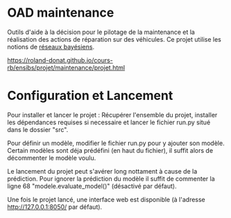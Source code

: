 # OAD maintenance
Outils d'aide à la décision pour le pilotage de la maintenance et la réalisation des actions de réparation sur des véhicules.
Ce projet utilise les notions de [réseaux bayésiens](https://fr.wikipedia.org/wiki/R%C3%A9seau_bay%C3%A9sien).

https://roland-donat.github.io/cours-rb/ensibs/projet/maintenance/projet.html

# Configuration et Lancement
Pour installer et lancer le projet : Récupérer l'ensemble du projet, installer les dépendances requises si necessaire et lancer le fichier run.py situé dans le dossier "src".

Pour définir un modèle, modifier le fichier run.py pour y ajouter son modèle. Certain modèles sont déja prédéfini (en haut du fichier), il suffit alors de décommenter le modèle voulu.


Le lancement du projet peut s'avérer long nottament à cause de la prédiction. Pour ignorer la prédiction du modèle il suffit de commenter la ligne 68 "modele.evaluate_model()" (désactivé par défaut).

Une fois le projet lancé, une interface web est disponible (à l'adresse http://127.0.0.1:8050/ par défaut).
    
